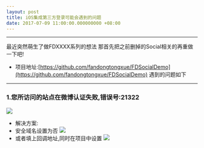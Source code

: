 ```yaml
---
layout: post
title: iOS集成第三方登录可能会遇到的问题
date: 2017-07-09 11:00:00.000000000 +08:00
---
```


---
最近突然萌生了做FDXXXX系列的想法
那首先把之前删掉的Social相关的再重做一下吧!
- 项目地址:[https://github.com/fandongtongxue/FDSocialDemo](https://github.com/fandongtongxue/FDSocialDemo)
遇到的问题如下

---
### 1.您所访问的站点在微博认证失败,错误号:21322
![](http://om2bks7xs.bkt.clouddn.com/2017-07-09-iOS-social_question_1.png)
- 解决方案:
- 安全域名设置为否
![](http://om2bks7xs.bkt.clouddn.com/2017-07-09-iOS-social_answer_1_1.png)
- 或者填上回调地址,同时在项目中设置
![](http://om2bks7xs.bkt.clouddn.com/2017-07-09-iOS-social_answer_1_2.png)



